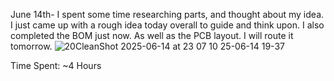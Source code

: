 June 14th-
I spent some time researching parts, and thought about my idea. I just came up with a rough idea today overall to guide and think upon. I also completed the BOM just now. As well as the PCB layout. I will route it tomorrow.
![20![CleanShot 2025-06-14 at 23 07 10](https://github.com/user-attachments/assets/a3b21ad3-b6c3-49fc-b9aa-acde94b11429)
25-06-14 19-37](https://github.com/user-attachments/assets/90c46e42-cd4e-4ce4-a20a-46a0cbb19715)

Time Spent: ~4 Hours
